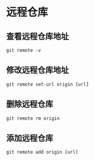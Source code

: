 # 远程仓库

## 查看远程仓库地址

`git remote -v`

## 修改远程仓库地址

`git remote set-url origin [url]`

## 删除远程仓库

`git remote rm origin`

## 添加远程仓库

`git remote add origin [url]`
